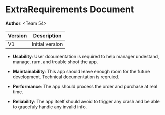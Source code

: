 # ExtraRequirements Document

**Author**: \<Team 54\>

| Version | Description     |
| --------|:---------------:|
| V1      | Initial version |


- **Usability**: User dcoumentation is required to help manager undestand, manage, rurn, and trouble shoot the app.

- **Maintainability**: This app should leave enough room for the future development. Technical documentation is reqruied.

- **Performance**: The app should process the order and purchase at real time. 

- **Reliability**: The app itself should avoid to trigger any crash and be able to gracefuly handle any invalid info.

